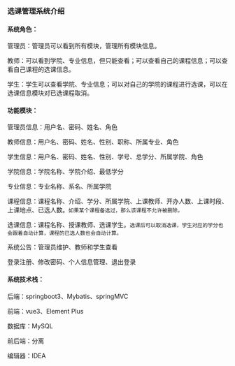 ### 选课管理系统介绍

#### 系统角色：

管理员：管理员可以看到所有模块，管理所有模块信息。

教师：可以看到学院、专业信息，但只能查看；可以查看自己的课程信息；可以查看自己课程的选课信息。

学生：学生可以查看学院、专业信息；可以对自己的学院的课程进行选课，可以在选课信息模块对已选课程取消。



#### 功能模块：

管理员信息：用户名、密码、姓名、角色

教师信息：用户名、密码、姓名、性别、职称、所属专业、角色

学生信息：用户名、密码、姓名、性别、学号、总学分、所属学院、角色

学院信息：学院名称、学院介绍、最低学分

专业信息：专业名称、系名、所属学院

课程信息：课程名称、介绍、学分、所属学院、上课教师、开办人数、上课时段、上课地点、已选人数。`如果某个课程备选过，那么该课程不允许被删除。`

选课信息：课程名称、授课教师、选课学生。`选课后可以取消选课，学生对应的学分也会跟着自动计算，课程的已选人数也会自动计算。`

系统公告：管理员维护、教师和学生查看

登录注册、修改密码、个人信息管理、退出登录



#### 系统技术栈：

后端：springboot3、Mybatis、springMVC

前端：vue3、Element Plus

数据库：MySQL

前后端：分离

编辑器：IDEA



